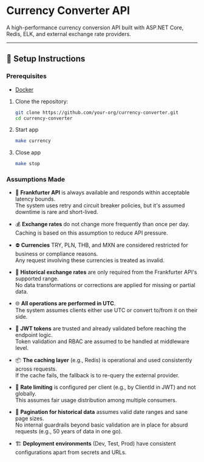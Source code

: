 # Currency Converter API

A high-performance currency conversion API built with ASP.NET Core, Redis, ELK, and external exchange rate providers.

---

## 🚀 Setup Instructions

### Prerequisites

- [Docker](https://www.docker.com/)

1. Clone the repository:

   ```bash
   git clone https://github.com/your-org/currency-converter.git
   cd currency-converter
   ```
2. Start app
   ```bash
   make currency
   ```
3. Close app
   ```bash
   make stop
   ```

### Assumptions Made
- 🔁 **Frankfurter API** is always available and responds within acceptable latency bounds. \
  The system uses retry and circuit breaker policies, but it's assumed downtime is rare and short-lived.

- 💰 **Exchange rates** do not change more frequently than once per day. \
  Caching is based on this assumption to reduce API pressure.  

- ⛔ **Currencies** TRY, PLN, THB, and MXN are considered restricted for business or compliance reasons. \
  Any request involving these currencies is treated as invalid.

- 📅 **Historical exchange rates** are only required from the Frankfurter API's supported range. \
  No data transformations or corrections are applied for missing or partial data.

- 🌐 **All operations are performed in UTC**. \
  The system assumes clients either use UTC or convert to/from it on their side.

- 🧪 **JWT tokens** are trusted and already validated before reaching the endpoint logic. \
Token validation and RBAC are assumed to be handled at middleware level.

- 📦 **The caching layer** (e.g., Redis) is operational and used consistently across requests. \
If the cache fails, the fallback is to re-query the external provider.

- 🔐 **Rate limiting** is configured per client (e.g., by ClientId in JWT) and not globally. \
This assumes fair usage distribution among multiple consumers.

- 🔎 **Pagination for historical data** assumes valid date ranges and sane page sizes. \
No internal guardrails beyond basic validation are in place for absurd requests (e.g., 50 years of data in one go).

- 🏗️ **Deployment environments** (Dev, Test, Prod) have consistent configurations apart from secrets and URLs.